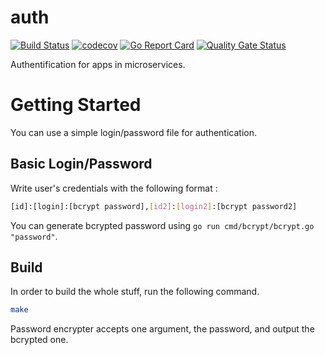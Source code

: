 # auth

[![Build Status](https://travis-ci.com/ViBiOh/auth.svg?branch=master)](https://travis-ci.com/ViBiOh/auth)
[![codecov](https://codecov.io/gh/ViBiOh/auth/branch/master/graph/badge.svg)](https://codecov.io/gh/ViBiOh/auth)
[![Go Report Card](https://goreportcard.com/badge/github.com/ViBiOh/auth/v2)](https://goreportcard.com/report/github.com/ViBiOh/auth/v2)
[![Quality Gate Status](https://sonarcloud.io/api/project_badges/measure?project=ViBiOh_auth&metric=alert_status)](https://sonarcloud.io/dashboard?id=ViBiOh_auth)

Authentification for apps in microservices.

# Getting Started

You can use a simple login/password file for authentication.

## Basic Login/Password

Write user's credentials with the following format :

```bash
[id]:[login]:[bcrypt password],[id2]:[login2]:[bcrypt password2]
```

You can generate bcrypted password using `go run cmd/bcrypt/bcrypt.go "password"`.

## Build

In order to build the whole stuff, run the following command.

```bash
make
```

Password encrypter accepts one argument, the password, and output the bcrypted one.
